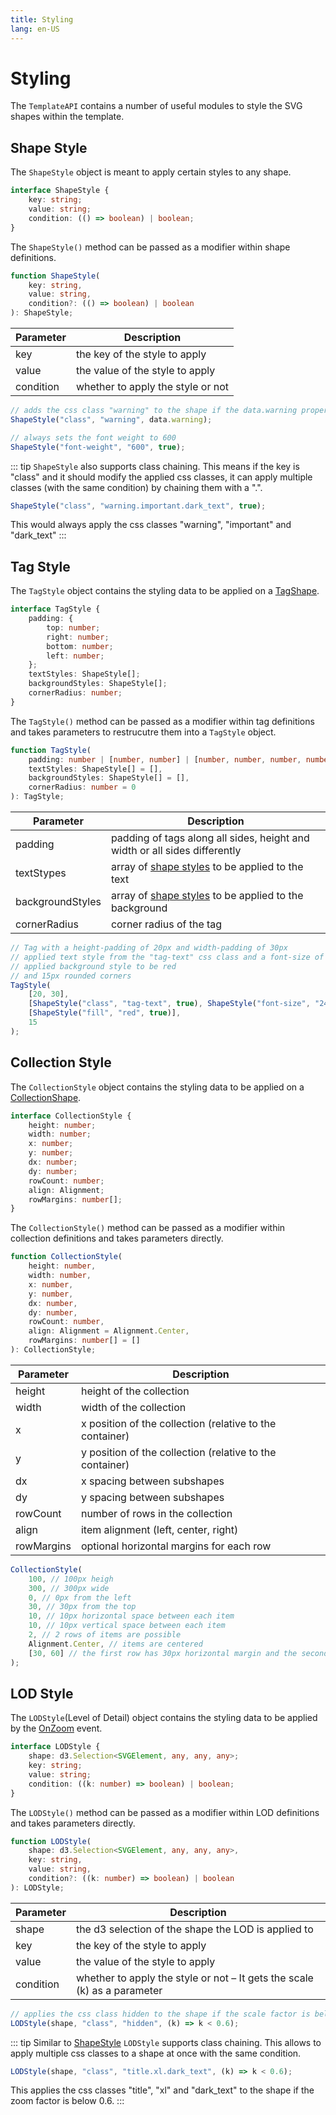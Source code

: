 ```yaml
---
title: Styling
lang: en-US
---
```


# Styling

The `TemplateAPI` contains a number of useful modules to style the SVG shapes within the template.

## Shape Style

The `ShapeStyle` object is meant to apply certain styles to any shape.

```ts
interface ShapeStyle {
	key: string;
	value: string;
	condition: (() => boolean) | boolean;
}
```

The `ShapeStyle()` method can be passed as a modifier within shape definitions.

<!-- prettier-ignore -->
```ts
function ShapeStyle(
	key: string, 
	value: string, 
	condition?: (() => boolean) | boolean
): ShapeStyle;
```

| Parameter | Description                       |
| --------- | --------------------------------- |
| key       | the key of the style to apply     |
| value     | the value of the style to apply   |
| condition | whether to apply the style or not |

```js
// adds the css class "warning" to the shape if the data.warning property is truthy
ShapeStyle("class", "warning", data.warning);

// always sets the font weight to 600
ShapeStyle("font-weight", "600", true);
```

::: tip
`ShapeStyle` also supports class chaining. This means if the key is "class" and it should modify the applied css classes, it can apply multiple classes (with the same condition) by chaining them with a ".".

```js
ShapeStyle("class", "warning.important.dark_text", true);
```

This would always apply the css classes "warning", "important" and "dark_text"
:::

## Tag Style

The `TagStyle` object contains the styling data to be applied on a [TagShape](/template-api/_shapes#tag-shape).

```ts
interface TagStyle {
	padding: {
		top: number;
		right: number;
		bottom: number;
		left: number;
	};
	textStyles: ShapeStyle[];
	backgroundStyles: ShapeStyle[];
	cornerRadius: number;
}
```

The `TagStyle()` method can be passed as a modifier within tag definitions and takes parameters to restrucutre them into a `TagStyle` object.

```ts
function TagStyle(
	padding: number | [number, number] | [number, number, number, number],
	textStyles: ShapeStyle[] = [],
	backgroundStyles: ShapeStyle[] = [],
	cornerRadius: number = 0
): TagStyle;
```

| Parameter        | Description                                                                |
| ---------------- | -------------------------------------------------------------------------- |
| padding          | padding of tags along all sides, height and width or all sides differently |
| textStypes       | array of [shape styles](#shape-style) to be applied to the text            |
| backgroundStyles | array of [shape styles](#shape-style) to be applied to the background      |
| cornerRadius     | corner radius of the tag                                                   |

```js
// Tag with a height-padding of 20px and width-padding of 30px
// applied text style from the "tag-text" css class and a font-size of 24px
// applied background style to be red
// and 15px rounded corners
TagStyle(
	[20, 30],
	[ShapeStyle("class", "tag-text", true), ShapeStyle("font-size", "24px", true)],
	[ShapeStyle("fill", "red", true)],
	15
);
```

## Collection Style

The `CollectionStyle` object contains the styling data to be applied on a [CollectionShape](/template-api/collections#shape-collection).

```ts
interface CollectionStyle {
	height: number;
	width: number;
	x: number;
	y: number;
	dx: number;
	dy: number;
	rowCount: number;
	align: Alignment;
	rowMargins: number[];
}
```

The `CollectionStyle()` method can be passed as a modifier within collection definitions and takes parameters directly.

```ts
function CollectionStyle(
	height: number,
	width: number,
	x: number,
	y: number,
	dx: number,
	dy: number,
	rowCount: number,
	align: Alignment = Alignment.Center,
	rowMargins: number[] = []
): CollectionStyle;
```

| Parameter  | Description                                              |
| ---------- | -------------------------------------------------------- |
| height     | height of the collection                                 |
| width      | width of the collection                                  |
| x          | x position of the collection (relative to the container) |
| y          | y position of the collection (relative to the container) |
| dx         | x spacing between subshapes                              |
| dy         | y spacing between subshapes                              |
| rowCount   | number of rows in the collection                         |
| align      | item alignment (left, center, right)                     |
| rowMargins | optional horizontal margins for each row                 |

```js
CollectionStyle(
	100, // 100px heigh
	300, // 300px wide
	0, // 0px from the left
	30, // 30px from the top
	10, // 10px horizontal space between each item
	10, // 10px vertical space between each item
	2, // 2 rows of items are possible
	Alignment.Center, // items are centered
	[30, 60] // the first row has 30px horizontal margin and the second 60px
);
```

## LOD Style

The `LODStyle`(Level of Detail) object contains the styling data to be applied by the [OnZoom](/template-api/events#on-zoom) event.

```ts
interface LODStyle {
	shape: d3.Selection<SVGElement, any, any, any>;
	key: string;
	value: string;
	condition: ((k: number) => boolean) | boolean;
}
```

The `LODStyle()` method can be passed as a modifier within LOD definitions and takes parameters directly.

```ts
function LODStyle(
	shape: d3.Selection<SVGElement, any, any, any>,
	key: string,
	value: string,
	condition?: ((k: number) => boolean) | boolean
): LODStyle;
```

| Parameter | Description                                                              |
| --------- | ------------------------------------------------------------------------ |
| shape     | the d3 selection of the shape the LOD is applied to                      |
| key       | the key of the style to apply                                            |
| value     | the value of the style to apply                                          |
| condition | whether to apply the style or not – It gets the scale (k) as a parameter |

```js
// applies the css class hidden to the shape if the scale factor is below 0.6
LODStyle(shape, "class", "hidden", (k) => k < 0.6);
```

::: tip
Similar to [ShapeStyle](#shape-style) `LODStyle` supports class chaining.
This allows to apply multiple css classes to a shape at once with the same condition.

```js
LODStyle(shape, "class", "title.xl.dark_text", (k) => k < 0.6);
```

This applies the css classes "title", "xl" and "dark_text" to the shape if the zoom factor is below 0.6.
:::
